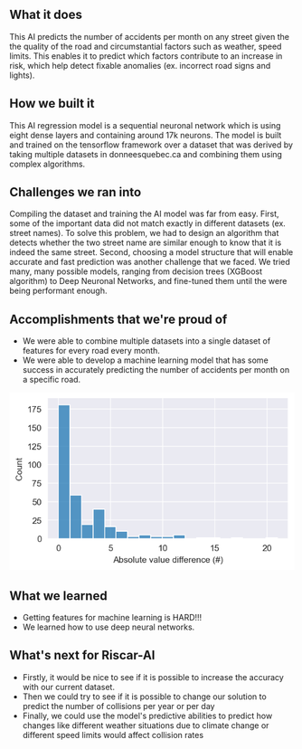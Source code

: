 ## What it does

This AI predicts the number of accidents per month on any street given the the quality of the road and circumstantial factors such as weather, speed limits. This enables it to predict which factors contribute to an increase in risk, which help detect fixable anomalies (ex. incorrect road signs and lights).

## How we built it

This AI regression model is a sequential neuronal network which is using eight dense layers and containing around 17k neurons. The model is built and trained on the tensorflow framework over a dataset that was derived by taking multiple datasets in donneesquebec.ca and combining them using complex algorithms.

## Challenges we ran into

Compiling the dataset and training the AI model was far from easy. First, some of the important data did not match exactly in different datasets (ex. street names). To solve this problem, we had to design an algorithm that detects whether the two street name are similar enough to know that it is indeed the same street.
Second, choosing a model structure that will enable accurate and fast prediction was another challenge that we faced. We tried many, many possible models, ranging from decision trees (XGBoost algorithm) to Deep Neuronal Networks, and fine-tuned them until the were being performant enough.


## Accomplishments that we're proud of

- We were able to combine multiple datasets into a single dataset of features for every road every month.
- We were able to develop a machine learning model that has some success in accurately predicting the number of accidents per month on a specific road.

![image](error_bars.png)

## What we learned

- Getting features for machine learning is HARD!!!
- We learned how to use deep neural networks.

## What's next for Riscar-AI

- Firstly, it would be nice to see if it is possible to increase the accuracy with our current dataset.
- Then we could try to see if it is possible to change our solution to predict the number of collisions per year or per day 
- Finally, we could use the model's predictive abilities to predict how changes like different weather situations due to climate change or different speed limits would affect collision rates
